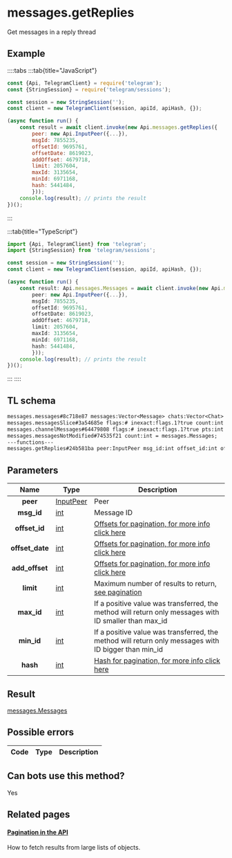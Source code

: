 # messages.getReplies

Get messages in a reply thread

## Example

::::tabs
:::tab{title="JavaScript"}

```js
const {Api, TelegramClient} = require('telegram');
const {StringSession} = require('telegram/sessions');

const session = new StringSession('');
const client = new TelegramClient(session, apiId, apiHash, {});

(async function run() {
    const result = await client.invoke(new Api.messages.getReplies({
		peer: new Api.InputPeer({...}),
		msgId: 7855235,
		offsetId: 9695761,
		offsetDate: 8619023,
		addOffset: 4679718,
		limit: 2057604,
		maxId: 3135654,
		minId: 6971168,
		hash: 5441484,
		}));
    console.log(result); // prints the result
})();
```

:::

:::tab{title="TypeScript"}

```ts
import {Api, TelegramClient} from 'telegram';
import {StringSession} from 'telegram/sessions';

const session = new StringSession('');
const client = new TelegramClient(session, apiId, apiHash, {});

(async function run() {
    const result: Api.messages.Messages = await client.invoke(new Api.messages.getReplies({
		peer: new Api.InputPeer({...}),
		msgId: 7855235,
		offsetId: 9695761,
		offsetDate: 8619023,
		addOffset: 4679718,
		limit: 2057604,
		maxId: 3135654,
		minId: 6971168,
		hash: 5441484,
		}));
    console.log(result); // prints the result
})();
```

:::
::::

## TL schema

```txt
messages.messages#8c718e87 messages:Vector<Message> chats:Vector<Chat> users:Vector<User> = messages.Messages;
messages.messagesSlice#3a54685e flags:# inexact:flags.1?true count:int next_rate:flags.0?int offset_id_offset:flags.2?int messages:Vector<Message> chats:Vector<Chat> users:Vector<User> = messages.Messages;
messages.channelMessages#64479808 flags:# inexact:flags.1?true pts:int count:int offset_id_offset:flags.2?int messages:Vector<Message> chats:Vector<Chat> users:Vector<User> = messages.Messages;
messages.messagesNotModified#74535f21 count:int = messages.Messages;
---functions---
messages.getReplies#24b581ba peer:InputPeer msg_id:int offset_id:int offset_date:int add_offset:int limit:int max_id:int min_id:int hash:int = messages.Messages;
```

## Parameters

|      Name       | Type                                                  | Description                                                                                            |
| :-------------: | ----------------------------------------------------- | ------------------------------------------------------------------------------------------------------ |
|    **peer**     | [InputPeer](https://core.telegram.org/type/InputPeer) | Peer                                                                                                   |
|   **msg_id**    | [int](https://core.telegram.org/type/int)             | Message ID                                                                                             |
|  **offset_id**  | [int](https://core.telegram.org/type/int)             | [Offsets for pagination, for more info click here](https://core.telegram.org/api/offsets)              |
| **offset_date** | [int](https://core.telegram.org/type/int)             | [Offsets for pagination, for more info click here](https://core.telegram.org/api/offsets)              |
| **add_offset**  | [int](https://core.telegram.org/type/int)             | [Offsets for pagination, for more info click here](https://core.telegram.org/api/offsets)              |
|    **limit**    | [int](https://core.telegram.org/type/int)             | Maximum number of results to return, [see pagination](https://core.telegram.org/api/offsets)           |
|   **max_id**    | [int](https://core.telegram.org/type/int)             | If a positive value was transferred, the method will return only messages with ID smaller than max_id  |
|   **min_id**    | [int](https://core.telegram.org/type/int)             | If a positive value was transferred, the method will return only messages with ID bigger than min_id   |
|    **hash**     | [int](https://core.telegram.org/type/int)             | [Hash for pagination, for more info click here](https://core.telegram.org/api/offsets#hash-generation) |

## Result

[messages.Messages](https://core.telegram.org/type/messages.Messages)

## Possible errors

| Code | Type | Description |
| :--: | ---- | ----------- |

## Can bots use this method?

Yes

## Related pages

#### [Pagination in the API](https://core.telegram.org/api/offsets)

How to fetch results from large lists of objects.
